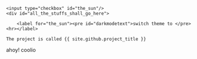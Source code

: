 <html><head></head><body>
<p id="markdown_header_comment">

	<input type="checkbox" id="the_sun"/>
	<div id="all_the_stuffs_shall_go_here">
<!--

[//]: # (possibly a comment)

-->
		<label for="the_sun"><pre id="darkmodetext">switch theme to </pre><hr></label>
<!--

)

-->
    The project is called {{ site.github.project_title }} 
ahoy!
coolio

</div></body></html>
